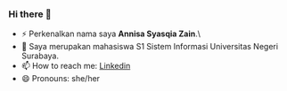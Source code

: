 ### Hi there 👋

- ⚡ Perkenalkan nama saya **Annisa Syasqia Zain**.\
- 🌱 Saya merupakan mahasiswa S1 Sistem Informasi Universitas Negeri Surabaya.
- 📫 How to reach me: [Linkedin](linkedin.com/in/annisasyasqiazain/)
- 😄 Pronouns: she/her

